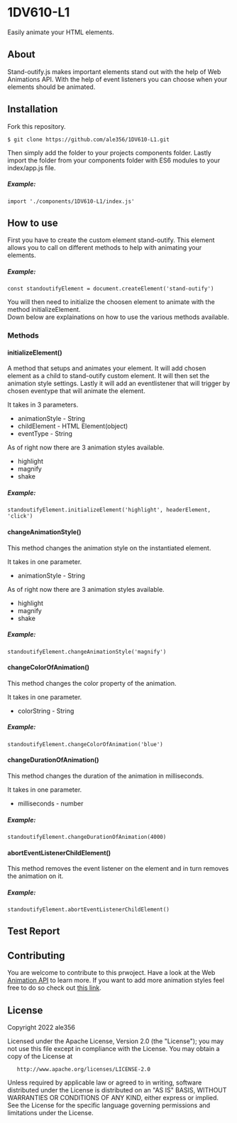 # 1DV610-L1
Easily animate your HTML elements.
## About
Stand-outify.js makes important elements stand out with the help of Web Animations API. With the help of event listeners you can choose when your elements should be animated.
## Installation
Fork this repository.
```
$ git clone https://github.com/ale356/1DV610-L1.git
```
Then simply add the folder to your projects components folder.
Lastly import the folder from your components folder with ES6 modules to your index/app.js file.
##### Example:
```
import './components/1DV610-L1/index.js'
```
## How to use
First you have to create the custom element stand-outify. This element allows you to call on different methods to help with animating your elements.
##### Example:
```
const standoutifyElement = document.createElement('stand-outify')
```
You will then need to initialize the choosen element to animate with the method initializeElement.  
Down below are explainations on how to use the various methods available.
### Methods
#### initializeElement()
A method that setups and animates your element. It will add chosen element as a child to stand-outify custom element. It will then set the animation style settings. Lastly it will add an eventlistener that will trigger by chosen eventype that will animate the element.

It takes in 3 parameters.
- animationStyle - String
- childElement - HTML Element(object)
- eventType - String

As of right now there are 3 animation styles available.
- highlight
- magnify
- shake
##### Example:
```
standoutifyElement.initializeElement('highlight', headerElement, 'click')
```
#### changeAnimationStyle()
This method changes the animation style on the instantiated element. 

It takes in one parameter.
- animationStyle - String

As of right now there are 3 animation styles available.
- highlight
- magnify
- shake
##### Example:
```
standoutifyElement.changeAnimationStyle('magnify')
```
#### changeColorOfAnimation()
This method changes the color property of the animation. 

It takes in one parameter.
- colorString - String
##### Example:
```
standoutifyElement.changeColorOfAnimation('blue')
```
#### changeDurationOfAnimation()
This method changes the duration of the animation in milliseconds.

It takes in one parameter.
- milliseconds - number
##### Example:
```
standoutifyElement.changeDurationOfAnimation(4000)
```
#### abortEventListenerChildElement()
This method removes the event listener on the element and in turn removes the animation on it.
##### Example:
```
standoutifyElement.abortEventListenerChildElement()
```
## Test Report

## Contributing
You are welcome to contribute to this prwoject. Have a look at the Web [Animation API](https://developer.mozilla.org/en-US/docs/Web/API/Web_Animations_API) to learn more. If you want to add more animation styles feel free to do so check out [this link](https://developer.mozilla.org/en-US/docs/Web/API/KeyframeEffect). 
## License
   Copyright 2022 ale356

   Licensed under the Apache License, Version 2.0 (the "License");
   you may not use this file except in compliance with the License.
   You may obtain a copy of the License at

       http://www.apache.org/licenses/LICENSE-2.0

   Unless required by applicable law or agreed to in writing, software
   distributed under the License is distributed on an "AS IS" BASIS,
   WITHOUT WARRANTIES OR CONDITIONS OF ANY KIND, either express or implied.
   See the License for the specific language governing permissions and
   limitations under the License.
